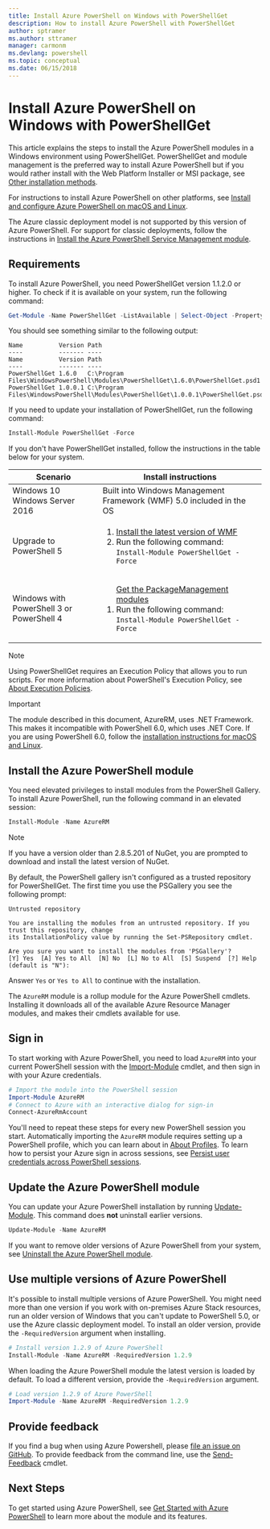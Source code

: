 ```yaml
---
title: Install Azure PowerShell on Windows with PowerShellGet
description: How to install Azure PowerShell with PowerShellGet
author: sptramer
ms.author: sttramer
manager: carmonm
ms.devlang: powershell
ms.topic: conceptual
ms.date: 06/15/2018
---
```


# Install Azure PowerShell on Windows with PowerShellGet

This article explains the steps to install the Azure PowerShell modules in a Windows environment using
PowerShellGet. PowerShellGet and module management is the preferred way to install Azure PowerShell but if you would rather install with
the Web Platform Installer or MSI package, see [Other installation methods](other-install.md).

For instructions to install Azure PowerShell on other platforms, see [Install and configure Azure PowerShell on macOS and Linux](install-azurermps-maclinux.md).

The Azure classic deployment model is not supported by this version of Azure PowerShell. For support for classic deployments,
follow the instructions in [Install the Azure PowerShell Service Management module](/powershell/azure/servicemanagement/install-azure-ps).

## Requirements

To install Azure PowerShell, you need PowerShellGet version 1.1.2.0 or higher. To check if it is available
on your system, run the following command:

```powershell
Get-Module -Name PowerShellGet -ListAvailable | Select-Object -Property Name,Version,Path
```

You should see something similar to the following output:

```output
Name          Version Path
----          ------- ----
Name          Version Path
----          ------- ----
PowerShellGet 1.6.0   C:\Program Files\WindowsPowerShell\Modules\PowerShellGet\1.6.0\PowerShellGet.psd1
PowerShellGet 1.0.0.1 C:\Program Files\WindowsPowerShell\Modules\PowerShellGet\1.0.0.1\PowerShellGet.psd1
```

If you need to update your installation of PowerShellGet, run the following command:

```powershell
Install-Module PowerShellGet -Force
```

If you don't have PowerShellGet installed, follow the instructions in the table below for your system.

|Scenario|Install instructions|
|---|---|
|Windows 10<br/>Windows Server 2016|Built into Windows Management Framework (WMF) 5.0 included in the OS|
|Upgrade to PowerShell 5| <ol><li>[Install the latest version of WMF](https://www.microsoft.com/en-us/download/details.aspx?id=54616)</li><li>Run the following command:<br/>```Install-Module PowerShellGet -Force```</li></ol>|
|Windows with PowerShell 3 or PowerShell 4|<ol><il>[Get the PackageManagement modules](http://go.microsoft.com/fwlink/?LinkID=746217)</il><li>Run the following command:<br/>```Install-Module PowerShellGet -Force```</li></ol>|

> [!NOTE]
> Using PowerShellGet requires an Execution Policy that allows you to run scripts. For more
> information about PowerShell's Execution Policy, see
> [About Execution Policies](/powershell/module/microsoft.powershell.core/about/about_execution_policies).

> [!IMPORTANT]
> The module described in this document, AzureRM, uses .NET Framework. This makes it incompatible with PowerShell 6.0,
> which uses .NET Core. If you are using PowerShell 6.0, follow the [installation instructions for
> macOS and Linux](install-azurermps-maclinux.md). 

## Install the Azure PowerShell module

You need elevated privileges to install modules from the PowerShell Gallery. To install Azure PowerShell,
run the following command in an elevated session:

```powershell
Install-Module -Name AzureRM
```

> [!NOTE]
> If you have a version older than 2.8.5.201 of NuGet, you are prompted to download and install
> the latest version of NuGet.

By default, the PowerShell gallery isn't configured as a trusted repository for PowerShellGet. The
first time you use the PSGallery you see the following prompt:

```output
Untrusted repository

You are installing the modules from an untrusted repository. If you trust this repository, change
its InstallationPolicy value by running the Set-PSRepository cmdlet.

Are you sure you want to install the modules from 'PSGallery'?
[Y] Yes  [A] Yes to All  [N] No  [L] No to All  [S] Suspend  [?] Help (default is "N"):
```

Answer `Yes` or `Yes to All` to continue with the installation.

The `AzureRM` module is a rollup module for the Azure PowerShell cmdlets. Installing it downloads all of
the available Azure Resource Manager modules, and makes their cmdlets available for use.

## Sign in

To start working with Azure PowerShell, you need to load `AzureRM` into your current PowerShell session
with the [Import-Module](/powershell/module/Microsoft.PowerShell.Core/Import-Module) cmdlet, and then sign in
with your Azure credentials.

```powershell
# Import the module into the PowerShell session
Import-Module AzureRM
# Connect to Azure with an interactive dialog for sign-in
Connect-AzureRmAccount
```

You'll need to repeat these steps for every new PowerShell session you start. Automatically importing the `AzureRM` module requires
setting up a PowerShell profile, which you can learn about in [About Profiles](/powershell/module/microsoft.powershell.core/about/about_profiles).
To learn how to persist your Azure sign in across sessions, see [Persist user credentials across PowerShell sessions](context-persistence.md).

## Update the Azure PowerShell module

You can update your Azure PowerShell installation by running [Update-Module](/powershell/module/powershellget/update-module). This command does __not__ uninstall earlier versions.

```powershell
Update-Module -Name AzureRM
```

If you want to remove older versions of Azure PowerShell from your system, see [Uninstall the Azure PowerShell module](uninstall-azurerm-ps.md).

## Use multiple versions of Azure PowerShell

It's possible to install multiple versions of Azure PowerShell. You might need more than one version if you work with on-premises Azure Stack resources,
run an older version of Windows that you can't update to PowerShell 5.0, or use the Azure classic deployment model. To install an older version, provide the
`-RequiredVersion` argument when installing.

```powershell
# Install version 1.2.9 of Azure PowerShell
Install-Module -Name AzureRM -RequiredVersion 1.2.9
```

When loading the Azure PowerShell module the latest version is loaded by default. To load a different version, provide the `-RequiredVersion` argument.

```powershell
# Load version 1.2.9 of Azure PowerShell
Import-Module -Name AzureRM -RequiredVersion 1.2.9
```

## Provide feedback

If you find a bug when using Azure Powershell, please [file an issue on GitHub](https://github.com/Azure/azure-powershell/issues).
To provide feedback from the command line, use the [Send-Feedback](/powershell/module/azurerm.profile/send-feedback) cmdlet.

## Next Steps

To get started using Azure PowerShell, see [Get Started with Azure PowerShell](get-started-azureps.md) to learn more about the module and its features.
